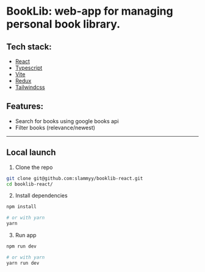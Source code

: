 # BookLib: web-app for managing personal book library.

## Tech stack:
- [React](https://react.dev/)
- [Typescript](https://www.typescriptlang.org/)
- [Vite](https://vitejs.dev)
- [Redux](https://redux.js.org/)
- [Tailwindcss](https://tailwindcss.com/)

## Features:
- Search for books using google books api
- Filter books (relevance/newest)

---

## Local launch
1. Clone the repo
```sh
git clone git@github.com:slammyy/booklib-react.git
cd booklib-react/
```
2. Install dependencies
```sh
npm install
```
```sh
# or with yarn
yarn
```
3. Run app
```sh
npm run dev
```
```sh
# or with yarn
yarn run dev
```
